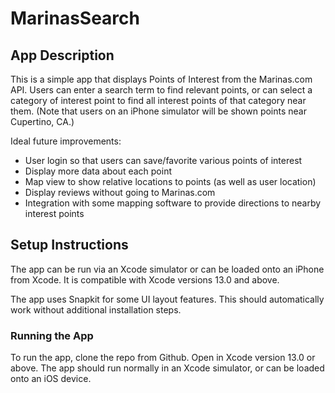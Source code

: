 # MarinasSearch

## App Description
This is a simple app that displays Points of Interest from the Marinas.com API. Users can enter a search term to find relevant points, or can select a category of interest point to find all interest points of that category near them. (Note that users on an iPhone simulator will be shown points near Cupertino, CA.) 

Ideal future improvements:
- User login so that users can save/favorite various points of interest 
- Display more data about each point 
- Map view to show relative locations to points (as well as user location)
- Display reviews without going to Marinas.com
- Integration with some mapping software to provide directions to nearby interest points

## Setup Instructions
The app can be run via an Xcode simulator or can be loaded onto an iPhone from Xcode. It is compatible with Xcode versions 13.0 and above.

The app uses Snapkit for some UI layout features. This should automatically work without additional installation steps. 

### Running the App
To run the app, clone the repo from Github. Open in Xcode version 13.0 or above. The app should run normally in an Xcode simulator, or can be loaded onto an iOS device. 
